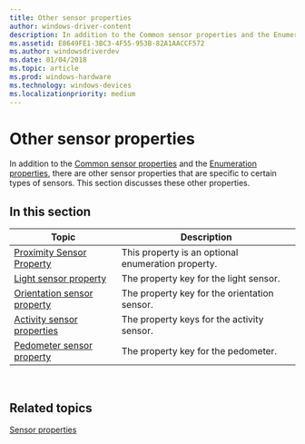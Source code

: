```yaml
---
title: Other sensor properties
author: windows-driver-content
description: In addition to the Common sensor properties and the Enumeration properties, there are other sensor properties that are specific to certain types of sensors. This section discusses these other properties.
ms.assetid: E8649FE1-3BC3-4F55-953B-82A1AACCF572
ms.author: windowsdriverdev
ms.date: 01/04/2018
ms.topic: article
ms.prod: windows-hardware
ms.technology: windows-devices
ms.localizationpriority: medium
---
```


# Other sensor properties


In addition to the [Common sensor properties](common-sensor-properties.md) and the [Enumeration properties](enumeration-properties.md), there are other sensor properties that are specific to certain types of sensors. This section discusses these other properties.

## <span id="in_this_section"></span>In this section


|Topic|Description|
|--|--|
|[Proximity Sensor Property](proximity-sensor-property.md)|This property is an optional enumeration property.|
|[Light sensor property](light-sensor-property.md)|The property key for the light sensor.|
|[Orientation sensor property](orientation-sensor-property.md)|The property key for the orientation sensor.|
|[Activity sensor properties](activity-sensor-properties.md)|The property keys for the activity sensor.|
|[Pedometer sensor property](pedometer-sensor-property.md)|The property key for the pedometer.|

 

## Related topics


[Sensor properties](sensor-properties2.md)

 

 






